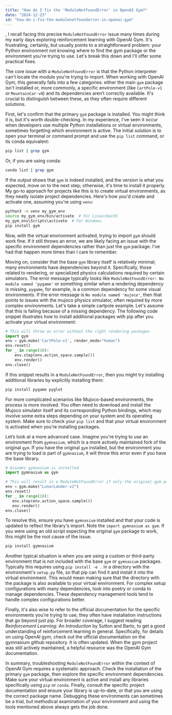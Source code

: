 ```yaml
---
title: "How do I fix the 'ModuleNotFoundError' in OpenAI Gym?"
date: "2024-12-23"
id: "how-do-i-fix-the-modulenotfounderror-in-openai-gym"
---
```


,  I recall facing this precise `ModuleNotFoundError` issue many times during my early days exploring reinforcement learning with OpenAI Gym. It's frustrating, certainly, but usually points to a straightforward problem: your Python environment not knowing where to find the gym package or the environment you're trying to use. Let's break this down and I'll offer some practical fixes.

The core issue with a `ModuleNotFoundError` is that the Python interpreter can't locate the module you're trying to import. When working with OpenAI Gym, this generally falls into a few categories: either the main `gym` package isn't installed or, more commonly, a specific environment (like `CartPole-v1` or `MountainCar-v0`) and its dependencies aren’t correctly available. It's crucial to distinguish between these, as they often require different solutions.

First, let's confirm that the primary `gym` package is installed. You might think it is, but it's worth double-checking. In my experience, I've seen it occur when developers use multiple Python installations or virtual environments, sometimes forgetting which environment is active. The initial solution is to open your terminal or command prompt and use the `pip list` command, or its conda equivalent:

```bash
pip list | grep gym
```

Or, if you are using conda:

```bash
conda list | grep gym
```

If the output shows that `gym` is indeed installed, and the version is what you expected, move on to the next step; otherwise, it's time to install it properly. My go-to approach for projects like this is to create virtual environments, as they neatly isolate project dependencies. Here's how you'd create and activate one, assuming you're using `venv`:

```bash
python3 -m venv my_gym_env
source my_gym_env/bin/activate  # For Linux/macOS
my_gym_env\Scripts\activate  # For Windows
pip install gym
```

Now, with the virtual environment activated, trying to import `gym` should work fine. If it still throws an error, we are likely facing an issue with the specific environment dependencies rather than just the `gym` package. I've had that happen more times than I care to remember.

Moving on, consider that the base `gym` library itself is relatively minimal; many environments have dependencies beyond it. Specifically, those related to rendering, or specialized physics calculations required by certain simulators. The error message typically looks like `ModuleNotFoundError: No module named 'pygame'` or something similar when a rendering dependency is missing. `pygame`, for example, is a common dependency for some visual environments. If the error message is `No module named 'mujoco'`, then that points to issues with the mujoco physics simulator, often required by more complex environments. Let's take a simple cartpole example. Let's assume that this is failing because of a missing dependency. The following code snippet illustrates how to install additional packages with pip after you activate your virtual environment:

```python
# This will throw an error without the right rendering packages
import gym
env = gym.make('CartPole-v1', render_mode="human")
env.reset()
for _ in range(10):
    env.step(env.action_space.sample())
    env.render()
env.close()
```

If this snippet results in a `ModuleNotFoundError`, then you might try installing additional libraries by explicitly installing them:

```bash
pip install pygame pyglet
```

For more complicated scenarios like Mujoco-based environments, the process is more involved. You often need to download and install the Mujoco simulator itself and its corresponding Python bindings, which may involve some extra steps depending on your system and its operating system. Make sure to check your `pip list` and that your virtual environment is activated when you're installing packages.

Let’s look at a more advanced case. Imagine you're trying to use an environment from `gymnasium`, which is a more actively maintained fork of the original `gym`. If you have the original `gym` installed, but the environment you are trying to load is part of `gymnasium`, it will throw this error even if you have the base library.

```python
# Assumes gymnasium is installed
import gymnasium as gym

# This will result in a ModuleNotFoundError if only the original gym package is installed
env = gym.make("LunarLander-v2")
env.reset()
for _ in range(10):
   env.step(env.action_space.sample())
   env.render()
env.close()

```
To resolve this, ensure you have `gymnasium` installed and that your code is updated to reflect the library's import. Note the `import gymnasium as gym`. If you were using an old script expecting the original `gym` package to work, this might be the root cause of the issue.

```bash
pip install gymnasium
```

Another typical situation is when you are using a custom or third-party environment that is not included with the base `gym` or `gymnasium` packages. Typically this requires using `pip install -e .` in a directory with the environment's `setup.py` file, so that pip can find it and install it into the virtual environment. This would mean making sure that the directory with the package is also available to your virtual environment. For complex setup configurations with many dependencies, look into poetry or conda to manage dependencies. These dependency management tools tend to handle complex configurations better.

Finally, it's also wise to refer to the official documentation for the specific environments you're trying to use; they often have installation instructions that go beyond just pip. For broader coverage, I suggest reading *Reinforcement Learning: An Introduction* by Sutton and Barto, to get a good understanding of reinforcement learning in general. Specifically, for details on using OpenAI gym, check out the official documentation on the gymnasium github repository. It is often updated. When the gym project was still actively maintained, a helpful resource was the OpenAI Gym documentation.

In summary, troubleshooting `ModuleNotFoundError` within the context of OpenAI Gym requires a systematic approach. Check the installation of the primary `gym` package, then explore the specific environment dependencies. Make sure your virtual environment is active and install any libraries specifically using `pip` or `conda`. Finally, consult the specific project documentation and ensure your library is up-to-date, or that you are using the correct package name. Debugging these environments can sometimes be a trial, but methodical examination of your environment and using the tools mentioned above always gets the job done.
